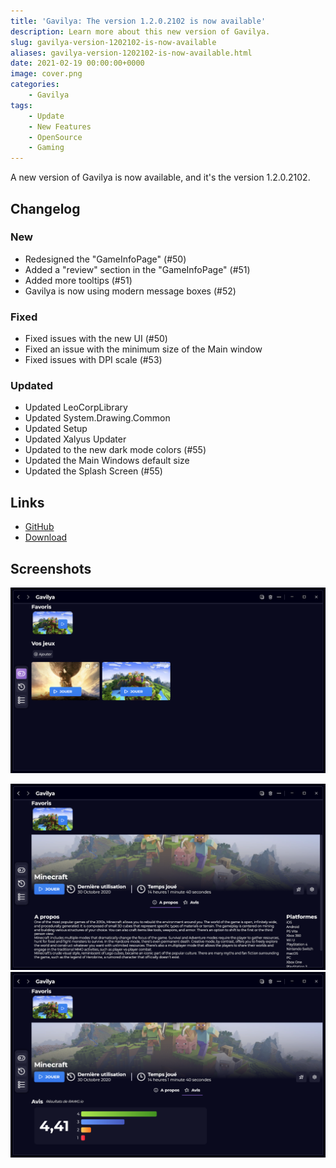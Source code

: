 ```yaml
---
title: 'Gavilya: The version 1.2.0.2102 is now available'
description: Learn more about this new version of Gavilya.
slug: gavilya-version-1202102-is-now-available
aliases: gavilya-version-1202102-is-now-available.html
date: 2021-02-19 00:00:00+0000
image: cover.png
categories:
    - Gavilya
tags:
    - Update
    - New Features
    - OpenSource
    - Gaming
---
```

A new version of Gavilya is now available, and it's the version 1.2.0.2102.

## Changelog
### New
- Redesigned the "GameInfoPage" (#50)
- Added a "review" section in the "GameInfoPage" (#51)
- Added more tooltips (#51)
- Gavilya is now using modern message boxes (#52)
### Fixed
- Fixed issues with the new UI (#50)
- Fixed an issue with the minimum size of the Main window
- Fixed issues with DPI scale (#53)
### Updated
- Updated LeoCorpLibrary
- Updated System.Drawing.Common
- Updated Setup
- Updated Xalyus Updater
- Updated to the new dark mode colors (#55)
- Updated the Main Windows default size
- Updated the Splash Screen (#55)

## Links
- [GitHub](https://github.com/Leo-Corporation/Gavilya)
- [Download](https://bit.ly/Gavilya)

## Screenshots

![The "Our games" page of Gavilya](cover.png)

![The "Game Information" page of Gavilya](2.png)
![The "Ratings" section of Gavilya](3.png)